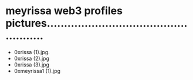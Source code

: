 # meyrissa web3 profiles pictures....................................................
- 0xrissa (1).jpg.
- 0xrissa (2).jpg
- 0xrissa (3).jpg
- 0xmeyrissa1 (1).jpg
